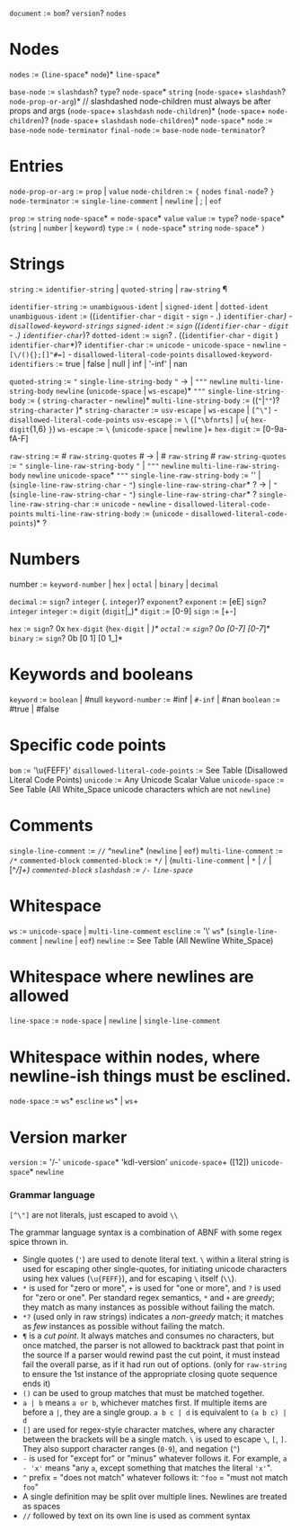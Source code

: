 `document`	:= `bom`? `version`? `nodes`

# Nodes
`nodes`	:= (`line-space`* `node`)* `line-space`*

`base-node`	:=   `slashdash`? `type`? `node-space`* `string`
  (`node-space`+ `slashdash`? `node-prop-or-arg`)* // slashdashed node-children must always be after props and args
  (`node-space`+ `slashdash`  `node-children`)*
  (`node-space`+              `node-children`)?
  (`node-space`+ `slashdash`  `node-children`)*
   `node-space`*
`node`      	:= `base-node` `node-terminator`
`final-node`	:= `base-node` `node-terminator`?

# Entries
`node-prop-or-arg`	:= `prop` | `value`
`node-children`   	:= `{` `nodes` `final-node`? `}`
`node-terminator` 	:= `single-line-comment` | `newline` | ; | `eof`

`prop` 	:= `string` `node-space`* = `node-space`* `value`
`value`	:= `type`?  `node-space`*                (`string` | `number` | `keyword`)
`type` 	:= `(`      `node-space`*                 `string`                         `node-space`* `)`

# Strings
`string`	:= `identifier-string` | `quoted-string` | `raw-string` ¶

`identifier-string`             	:= `unambiguous-ident` | `signed-ident` | `dotted-ident`
`unambiguous-ident`             	:=           ((`identifier-char` - `digit` - `sign` - .) `identifier-char`*) - `disallowed-keyword-strings`
`signed-ident`                  	:= `sign`    ((`identifier-char` - `digit`          - .) `identifier-char`*)?
`dotted-ident`                  	:= `sign`? . ((`identifier-char` - `digit`             ) `identifier-char`*)?
`identifier-char`               	:= `unicode` - `unicode-space` - `newline` - `[\/(){};[]"#=]` - `disallowed-literal-code-points`
`disallowed-keyword-identifiers`	:= true | false | null | inf | '-inf' | nan

`quoted-string`          	:= `"`             `single-line-string-body` `"`
  →                      	 | `"""` `newline` `multi-line-string-body` `newline` (`unicode-space` | `ws-escape`)* `"""`
`single-line-string-body`	:= (              `string-character` - `newline`)*
`multi-line-string-body` 	:= ((`"`|`""`)?   `string-character`            )*
`string-character`       	:= `usv-escape` | `ws-escape` | `[^\"]` - `disallowed-literal-code-points`
`usv-escape`             	:= `\` (`["\bfnrts]`    | `u{` `hex-digit`{1,6} `}`)
`ws-escape`              	:= `\` (`unicode-space` | `newline`                )+
`hex-digit`              	:= [0-9a-fA-F]

`raw-string`                 	:= # `raw-string-quotes` #
  →                          	 | # `raw-string`        #
`raw-string-quotes`          	:=      `"`   `single-line-raw-string-body`   `"` | `"""` `newline` `multi-line-raw-string-body` `newline` `unicode-space`* `"""`
`single-line-raw-string-body`	:= '' |     (`single-line-raw-string-char` - `"`) `single-line-raw-string-char`* ?
  →                          	      | `"` (`single-line-raw-string-char` - `"`) `single-line-raw-string-char`* ?
`single-line-raw-string-char`	:=  `unicode` - `newline` - `disallowed-literal-code-points`
`multi-line-raw-string-body` 	:= (`unicode` - `disallowed-literal-code-points`)* ?

# Numbers
number	:= `keyword-number` | `hex` | `octal` | `binary` | `decimal`

`decimal` 	:=      `sign`? `integer` (. `integer`)? `exponent`?
`exponent`	:= [eE] `sign`? `integer`
`integer` 	:= `digit` (`digit`|_)*
`digit`   	:= [0-9]
`sign`    	:= [+-]

`hex`   	:= `sign`? 0x `hex-digit` (`hex-digit` | _)*
`octal` 	:= `sign`? 0o [0-7] [0-7_]*
`binary`	:= `sign`? 0b [0 1] [0 1_]*

# Keywords and booleans
`keyword`       	:= `boolean` | #null
`keyword-number`	:= #inf  | `#-inf` | #nan
`boolean`       	:= #true | #false

# Specific code points
`bom`                           	:= '\u{FEFF}'
`disallowed-literal-code-points`	:= See Table (Disallowed Literal Code Points)
`unicode`                       	:= Any Unicode Scalar Value
`unicode-space`                 	:= See Table (All White_Space unicode characters which are not ``newline``)

# Comments
`single-line-comment`	:= `//` ^`newline`* (`newline` | `eof`)
`multi-line-comment` 	:= `/*` `commented-block`
`commented-block`    	:= `*/` | (`multi-line-comment` | `*` | `/` | [^*/]+) `commented-block`
`slashdash`          	:= `/-` `line-space`*

# Whitespace
`ws`     	:= `unicode-space` | `multi-line-comment`
`escline`	:= '\\' `ws`* (`single-line-comment` | `newline` | `eof`)
`newline`	:= See Table (All Newline White_Space)
# Whitespace where newlines are allowed
`line-space`	:= `node-space` | `newline` | `single-line-comment`
# Whitespace within nodes, where newline-ish things must be esclined.
`node-space`	:= `ws`* `escline` `ws`* | `ws`+

# Version marker
`version`	:= '/-' `unicode-space`* 'kdl-version' `unicode-space`+ ([12]) `unicode-space`* `newline`

### Grammar language

`[^\"]` are not literals, just escaped to avoid `\\`

The grammar language syntax is a combination of ABNF with some regex spice thrown in.

* Single quotes (`'`) are used to denote literal text. `\` within a literal string is used for escaping other single-quotes, for initiating unicode characters using hex values (`\u{FEFF}`), and for escaping `\` itself (`\\`).
* `*` is used for "zero or more", `+` is used for "one or more", and `?` is used for "zero or one". Per standard regex semantics, `*` and `+` are *greedy*; they match as many instances as possible without failing the match.
* `*?` (used only in raw strings) indicates a *non-greedy* match; it matches as *few* instances as possible without failing the match.
* `¶` is a *cut point*. It always matches and consumes no characters, but once matched, the parser is not allowed to backtrack past that point in the source
  If a parser would rewind past the cut point, it must instead fail the overall parse, as if it had run out of options.
  (only for `raw-string` to ensure the 1st instance of the appropriate closing quote sequence ends it)
* `()` can be used to group matches that must be matched together.
* `a | b` means `a or b`, whichever matches first. If multiple items are before a `|`, they are a single group. `a b c | d` is equivalent to `(a b c) | d`
* `[]` are used for regex-style character matches, where any character between the brackets will be a single match. `\` is used to escape `\`, `[`, `]`. They also support character ranges (`0-9`), and negation (`^`)
* `-` is used for "except for" or "minus" whatever follows it. For example, `a - 'x'` means "any `a`, except something that matches the literal `'x'`".
* `^` prefix = "does not match" whatever follows it: `^foo` = "must not match `foo`"
* A single definition may be split over multiple lines. Newlines are treated as spaces
* `//` followed by text on its own line is used as comment syntax
